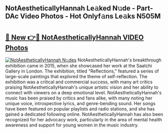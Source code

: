## NotAestheticallyHannah Le𝚊ked N𝚞de - Part-DAc Video Photos - Hot Onlyf𝚊ns Le𝚊ks N505M

# <h2><a href="http://ab33229.deff.icu/?id=NotAestheticallyHannah">🔗 New 👉🔴 NotAestheticallyHannah VIDEO Photos</a></h2>

[![NotAestheticallyHannah N𝚞des](https://i.imgur.com/rIISA9y.gif)](http://ab33229.deff.icu/?id=NotAestheticallyHannah)
NotAestheticallyHannah's breakthrough exhibition came in 2015, when she showcased her work at the Saatchi Gallery in London. The exhibition, titled "Reflections," featured a series of large-scale paintings that explored the theme of self-reflection. The exhibition was a critical and commercial success, with many art critics praising NotAestheticallyHannah's unique artistic vision and her ability to connect with viewers on a deep emotional level. NotAestheticallyHannah's music has been praised by critics and fans alike, with many noting her unique voice, introspective lyrics, and genre-bending sound. Her songs have been featured on popular playlists and radio stations, and she has gained a dedicated following online. NotAestheticallyHannah has also been recognized for her advocacy work, particularly in the area of mental health awareness and support for young women in the music industry.

